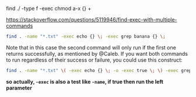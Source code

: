 find ./ -type f -exec chmod a-x {} +

https://stackoverflow.com/questions/5119946/find-exec-with-multiple-commands

```sh
find . -name "*.txt" -exec echo {} \; -exec grep banana {} \;
```

Note that in this case the second command will only run if the first one returns successfully, as mentioned by @Caleb. If you want both commands to run regardless of their success or failure, you could use this construct:

```sh
find . -name "*.txt" \( -exec echo {} \; -o -exec true \; \) -exec grep banana {} \;
```

**so actually, `-exec` is also a test like `-name`, if true then run the left parameter**
